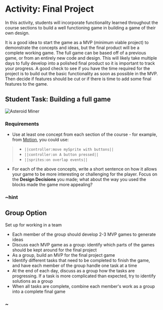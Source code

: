 # Activity: Final Project

In this activity, students will incorporate functionality learned throughout the course sections to build a well functioning game in building a game of their own design.

It is a good idea to start the game as a MVP (minimum viable project) to demonstrate the concepts and ideas, but the final product will be a complete working game. The full game can be based off of a previous game, or from an entirely new code and design. This will likely take multiple days to fully develop into a polished final product so it is important to track your progress. A good check to see if you have the time required for the project is to build out the basic functionality as soon as possible in the MVP. Then decide if features should be cut or if there is time to add some final features to the game.

## Student Task: Building a full game

![Asteroid Miner](/static/courses/csintro1/project/asteroid-miner.gif)

### Requirements

* Use at least one concept from each section of the course - for example, from [Motion](/courses/csintro1/motion), you could use:

>* ``||controller:move mySprite with buttons||``
>* ``||controller:on A button pressed||``
>* ``||sprites:on overlap events||``

* For each of the above concepts, write a short sentence on how it allows your game to be more interesting or challenging for the player. Focus on the **Design Decisions** you made; what about the way you used the blocks made the game more appealing?

### ~hint

## Group Option

Set up for working in a team

* Each member of the group should develop 2-3 MVP games to generate ideas
* Discuss each MVP game as a group: identify which parts of the games should be kept around for the final project
* As a group, build an MVP for the final project game
* Identify different tasks that need to be completed to finish the game, and have each member of the group handle one task at a time
* At the end of each day, discuss as a group how the tasks are progressing. If a task is more complicated than expected, try to identify solutions as a group
* When all tasks are complete, combine each member's work as a group into a complete final game

### ~
